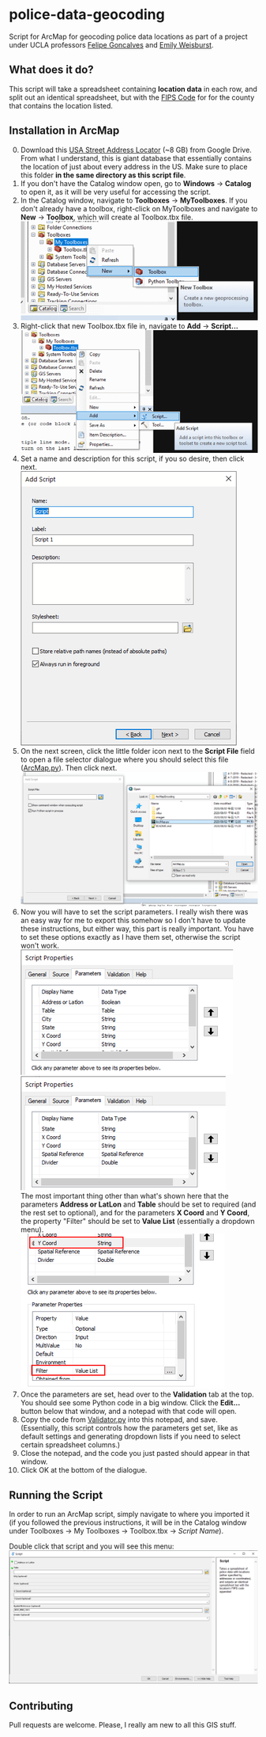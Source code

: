 # police-data-geocoding
Script for ArcMap for geocoding police data locations as part of a project under UCLA professors [Felipe Goncalves](https://economics.ucla.edu/person/felipe-goncalves/) and [Emily Weisburst](https://luskin.ucla.edu/person/emily-weisburst).

## What does it do?
This script will take a spreadsheet containing **location data** in each row, and split out an identical spreadsheet, but with the [FIPS Code](https://en.wikipedia.org/wiki/FIPS_county_code) for for the county that contains the location listed. 



## Installation in ArcMap
0. Download this [USA Street Address Locator](https://drive.google.com/drive/folders/1UtU3mWGYVMxev5N6ALUmIOEcXHIpFl7d?usp=sharing) (~8 GB) from Google Drive. From what I understand, this is giant database that essentially contains the location of just about every address in the US. Make sure to place this folder **in the same directory as this script file**.
1. If you don't have the Catalog window open, go to **Windows** -> **Catalog** to open it, as it will be very useful for accessing the script.
2. In the Catalog window, navigate to **Toolboxes** -> **MyToolboxes**. If you don't already have a toolbox, right-click on MyToolboxes and navigate to **New** -> **Toolbox**, which will create al Toolbox.tbx file.  
![create a toolbox](images/CreateToolbox.png)
3. Right-click that new Toolbox.tbx file in, navigate to **Add** -> **Script...**  
![add a script](images/AddScript.png)
4. Set a name and description for this script, if you so desire, then click next.  
![Script Dialogue 1](images/SciptDialogue1.png)
5. On the next screen, click the little folder icon next to the **Script File** field to open a file selector dialogue where you should select this file ([ArcMap.py](ArcMap.py)). Then click next.  
![Script Dialogue 2](images/SciptDialogue2.png)
6. Now you will have to set the script parameters. I really wish there was an easy way for me to export this somehow so I don't have to update these instructions, but either way, this part is really important. You have to set these options exactly as I have them set, otherwise the script won't work.  
![setting parameters 1](images/ParameterSettings1.png)
![setting parameters 2](images/ParameterSettings2.png)  
The most important thing other than what's shown here that the parameters **Address or LatLon** and **Table** should be set to required (and the rest set to optional), and for the parameters **X Coord** and **Y Coord**, the property "Filter" should be set to **Value List** (essentially a dropdown menu).  
![setting filter for x,y coordinate](images/FilterSetting.png)
7. Once the parameters are set, head over to the **Validation** tab at the top. You should see some Python code in a big window. Click the **Edit...** button below that window, and a notepad with that code will open.
8. Copy the code from [Validator.py](Validator.py) into this notepad, and save. (Essentially, this script controls how the parameters get set, like as default settings and generating dropdown lists if you need to select certain spreadsheet columns.)
9. Close the notepad, and the code you just pasted should appear in that window.
10. Click OK at the bottom of the dialogue.

## Running the Script
In order to run an ArcMap script, simply navigate to where you imported it (if you followed the previous instructions, it will be in the Catalog window under Toolboxes -> My Toolboxes -> Toolbox.tbx -> *Script Name*).

Double click that script and you will see this menu: ![main script](images/MainScript.PNG)



## Contributing
Pull requests are welcome. Please, I really am new to all this GIS stuff.
